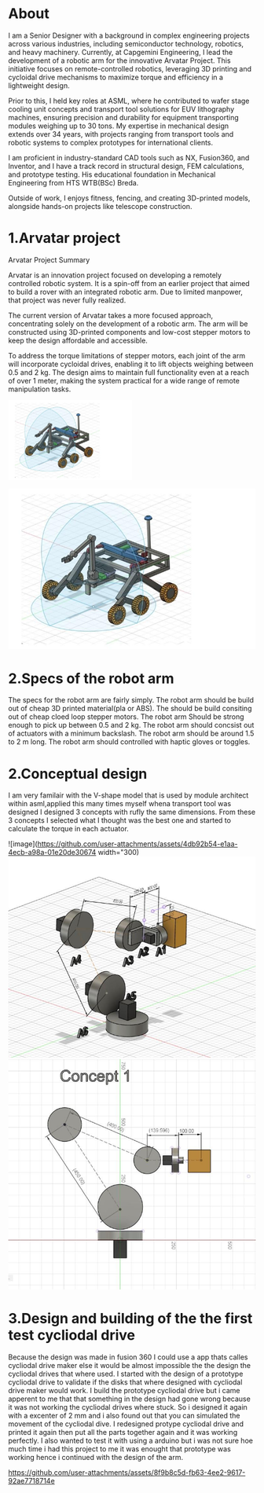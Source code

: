 # About

I am a Senior Designer with a background in complex engineering projects across various industries, including semiconductor technology, robotics, and heavy machinery. Currently, at Capgemini Engineering, I lead the development of a robotic arm for the innovative Arvatar Project. This initiative focuses on remote-controlled robotics, leveraging 3D printing and cycloidal drive mechanisms to maximize torque and efficiency in a lightweight design.

 Prior to this, I held key roles at ASML, where he contributed to wafer stage cooling unit concepts and transport tool solutions for EUV lithography machines, ensuring precision and durability for equipment transporting modules weighing up to 30 tons. My expertise in mechanical design extends over 34 years, with projects ranging from transport tools and robotic systems to complex prototypes for international clients.

 I am proficient in industry-standard CAD tools such as NX, Fusion360, and Inventor, and I have a track record in structural design, FEM calculations, and prototype testing. His educational foundation in Mechanical Engineering from HTS WTB(BSc) Breda.

Outside of work, I enjoys fitness, fencing, and creating 3D-printed models, alongside hands-on projects like telescope construction.


# 1.Arvatar project

Arvatar Project Summary

Arvatar is an innovation project focused on developing a remotely controlled robotic system. It is a spin-off from an earlier project that aimed to build a rover with an integrated robotic arm. Due to limited manpower, that project was never fully realized.

The current version of Arvatar takes a more focused approach, concentrating solely on the development of a robotic arm. The arm will be constructed using 3D-printed components and low-cost stepper motors to keep the design affordable and accessible.

To address the torque limitations of stepper motors, each joint of the arm will incorporate cycloidal drives, enabling it to lift objects weighing between 0.5 and 2 kg. The design aims to maintain full functionality even at a reach of over 1 meter, making the system practical for a wide range of remote manipulation tasks.


<img src="https://github.com/jurgen975/Robotics.portfolio.jeisinga/blob/4f23e76be507385357aeccc5363b5b43af4e9b93/1720725839099.jpeg?raw=true" width="50%">

![image](https://github.com/jurgen975/Robotics.portfolio.jeisinga/blob/4f23e76be507385357aeccc5363b5b43af4e9b93/1720725839099.jpeg)



# 2.Specs of the robot arm

The specs for the robot arm are fairly simply.
The robot arm should be build out of cheap 3D printed material(pla or ABS).
The should be build consiting out of cheap cloed loop stepper motors.
The robot arm Should be strong enough to pick up between 0.5 and 2 kg.
The robot arm should concsist out of actuators with a minimum backslash.
The robot arm should be around 1.5 to 2 m long.
The robot arm should controlled with haptic gloves or toggles.

# 2.Conceptual design

I am very familair with the V-shape model that is used by module architect within asml,applied this many times myself whena transport tool was designed
I designed 3 concepts with rufly the same dimensions.
From these 3 concepts I selected what I thought was the best one and started to calculate the torque in each actuator.


![image](https://github.com/user-attachments/assets/4db92b54-e1aa-4ecb-a98a-01e20de30674 width="300)
![image](https://github.com/jurgen975/Robotics.portfolio.jeisinga/blob/949067bd4e9d4df3c4edeb5e1cae1387a92257ab/1726081905612.jpg)
![image](https://github.com/jurgen975/Robotics.portfolio.jeisinga/blob/949067bd4e9d4df3c4edeb5e1cae1387a92257ab/1726081868763.jpg)


# 3.Design and building of the the first test cycliodal drive

Because the design was made in fusion 360 I could use a app thats calles cycliodal drive maker else it would be almost impossible the the design the cycliodal drives that where used.
I started with the design of a prototype cycliodal drive to validate if the disks that where designed with cycliodal drive maker would work.
I build the prototype cycliodal drive but i came apperent to me that that something in the design had gone wrong because it was not working the cycliodal drives where stuck.
So i designed it again with a excenter of 2 mm and i also found out that you can simulated the movement of the cycliodal dive.
I redesigned protype cycliodal drive and printed it again then put all the parts together again and it was working perfectly.
I also wanted to test it with using a arduino but i was not sure hoe much time i had this project to me it was enought that prototype was working hence i continued with the design of the arm.

https://github.com/user-attachments/assets/8f9b8c5d-fb63-4ee2-9617-92ae7718714e




